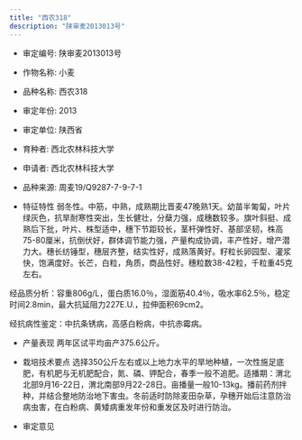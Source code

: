 ```yaml
---
title: "西农318"
description: "陕审麦2013013号"
---
```

* 审定编号:  陕审麦2013013号

*  作物名称:  小麦

*  品种名称:  西农318

*  审定年份:  2013

*  审定单位:  陕西省

* 育种者:  西北农林科技大学

*  申请者:  西北农林科技大学

*  品种来源:  周麦19/Q9287-7-9-7-1

*  特征特性
弱冬性。中筋，中熟，成熟期比晋麦47晚熟1天。幼苗半匍匐，叶片绿灰色，抗旱耐寒性突出，生长健壮，分蘖力强，成穗数较多。旗叶斜挺、成熟后下批，叶片、株型适中，穗下节距较长，茎杆弹性好、基部坚韧，株高75-80厘米，抗倒伏好，群体调节能力强，产量构成协调，丰产性好，增产潜力大。穗长纺锤型，穗层齐整，结实性好，成熟落黄好。籽粒长卵园型、灌浆快，饱满度好。长芒，白粒，角质，商品性好。穗粒数38-42粒，千粒重45克左右。
经品质分析：容重806g/L，蛋白质16.0％，湿面筋40.4％，吸水率62.5％，稳定时间2.8min，最大抗延阻力227E.U.，拉伸面积69cm2。 
经抗病性鉴定：中抗条锈病，高感白粉病，中抗赤霉病。


*  产量表现
两年区试平均亩产375.6公斤。

*  栽培技术要点
选择350公斤左右或以上地力水平的旱地种植，一次性施足底肥，有机肥与无机肥配合，氮、磷、钾配合，春季一般不追肥。适播期：渭北北部9月16-22日，渭北南部9月22-28日。亩播量一般10-13kg。播前药剂拌种，并结合整地防治地下害虫。冬前适时防除麦田杂草，孕穗开始后注意防治病虫害，在白粉病、黄矮病重发年份和重发区及时进行防治。

*  审定意见

